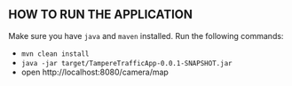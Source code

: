 ## HOW TO RUN THE APPLICATION

Make sure you have `java` and `maven` installed. Run the following commands:

- `mvn clean install`
- `java -jar target/TampereTrafficApp-0.0.1-SNAPSHOT.jar`
- open http://localhost:8080/camera/map